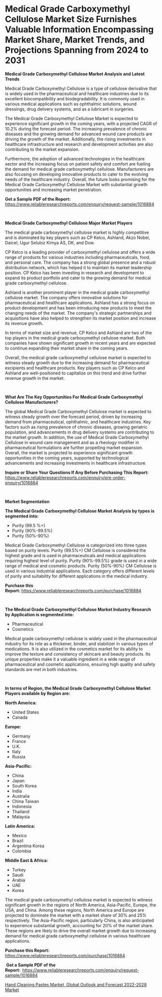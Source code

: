 <p><h1>Medical Grade Carboxymethyl Cellulose Market Size Furnishes Valuable Information Encompassing Market Share, Market Trends, and Projections Spanning from 2024 to 2031</h1></p><p><strong>Medical Grade Carboxymethyl Cellulose Market Analysis and Latest Trends</strong></p>
<p><p>Medical Grade Carboxymethyl Cellulose is a type of cellulose derivative that is widely used in the pharmaceutical and healthcare industries due to its excellent biocompatibility and biodegradability. It is commonly used in various medical applications such as ophthalmic solutions, wound dressings, drug delivery systems, and as a lubricant in surgeries.</p><p>The Medical Grade Carboxymethyl Cellulose Market is expected to experience significant growth in the coming years, with a projected CAGR of 10.2% during the forecast period. The increasing prevalence of chronic diseases and the growing demand for advanced wound care products are driving the growth of the market. Additionally, the rising investments in healthcare infrastructure and research and development activities are also contributing to the market expansion.</p><p>Furthermore, the adoption of advanced technologies in the healthcare sector and the increasing focus on patient safety and comfort are fueling the demand for medical grade carboxymethyl cellulose. Manufacturers are also focusing on developing innovative products to cater to the evolving needs of the healthcare industry. Overall, the future looks promising for the Medical Grade Carboxymethyl Cellulose Market with substantial growth opportunities and increasing market penetration.</p></p>
<p><strong>Get a Sample PDF of the Report:&nbsp;</strong> <a href="https://www.reliableresearchreports.com/enquiry/request-sample/1016884">https://www.reliableresearchreports.com/enquiry/request-sample/1016884</a></p>
<p>&nbsp;</p>
<p><strong>Medical Grade Carboxymethyl Cellulose Major Market Players</strong></p>
<p><p>The medical grade carboxymethyl cellulose market is highly competitive and is dominated by key players such as CP Kelco, Ashland, Akzo Nobel, Daicel, Ugur Seluloz Kimya AS, DK, and Dow. </p><p>CP Kelco is a leading provider of carboxymethyl cellulose and offers a wide range of products for various industries including pharmaceuticals, food, and personal care. The company has a strong global presence and a robust distribution network, which has helped it to maintain its market leadership position. CP Kelco has been investing in research and development to expand its product portfolio and cater to the growing demand for medical grade carboxymethyl cellulose.</p><p>Ashland is another prominent player in the medical grade carboxymethyl cellulose market. The company offers innovative solutions for pharmaceutical and healthcare applications. Ashland has a strong focus on product development and has been introducing new products to meet the changing needs of the market. The company's strategic partnerships and acquisitions have also helped to strengthen its market position and increase its revenue growth.</p><p>In terms of market size and revenue, CP Kelco and Ashland are two of the top players in the medical grade carboxymethyl cellulose market. Both companies have shown significant growth in recent years and are expected to continue expanding their market share in the coming years.</p><p>Overall, the medical grade carboxymethyl cellulose market is expected to witness steady growth due to the increasing demand for pharmaceutical excipients and healthcare products. Key players such as CP Kelco and Ashland are well-positioned to capitalize on this trend and drive further revenue growth in the market.</p></p>
<p>&nbsp;</p>
<p><strong>What Are The Key Opportunities For Medical Grade Carboxymethyl Cellulose Manufacturers?</strong></p>
<p><p>The global Medical Grade Carboxymethyl Cellulose market is expected to witness steady growth over the forecast period, driven by increasing demand from pharmaceutical, ophthalmic, and healthcare industries. Key factors such as rising prevalence of chronic diseases, growing geriatric population, and advancements in drug delivery systems are contributing to the market growth. In addition, the use of Medical Grade Carboxymethyl Cellulose in wound care management and as a rheology modifier in pharmaceutical formulations are further propelling market expansion. Overall, the market is projected to experience significant growth opportunities in the coming years, supported by technological advancements and increasing investments in healthcare infrastructure.</p></p>
<p><strong>Inquire or Share Your Questions If Any Before Purchasing This Report:</strong> <a href="https://www.reliableresearchreports.com/enquiry/pre-order-enquiry/1016884">https://www.reliableresearchreports.com/enquiry/pre-order-enquiry/1016884</a></p>
<p>&nbsp;</p>
<p><strong>Market Segmentation</strong></p>
<p><strong>The Medical Grade Carboxymethyl Cellulose Market Analysis by types is segmented into:</strong></p>
<p><ul><li>Purity (99.5 %+)</li><li>Purity (90%-99.5%)</li><li>Purity (50%-90%)</li></ul></p>
<p><p>Medical Grade Carboxymethyl Cellulose is categorized into three types based on purity levels. Purity (99.5%+) CM Cellulose is considered the highest grade and is used in pharmaceuticals and medical applications requiring highest level of purity. Purity (90%-99.5%) grade is used in a wide range of medical and cosmetic products. Purity (50%-90%) CM Cellulose is used in various industrial applications. Each category offers different levels of purity and suitability for different applications in the medical industry.</p></p>
<p><strong>Purchase this Report:&nbsp;</strong><a href="https://www.reliableresearchreports.com/purchase/1016884">https://www.reliableresearchreports.com/purchase/1016884</a></p>
<p>&nbsp;</p>
<p><strong>The Medical Grade Carboxymethyl Cellulose Market Industry Research by Application is segmented into:</strong></p>
<p><ul><li>Pharmaceutical</li><li>Cosmetics</li></ul></p>
<p><p>Medical grade carboxymethyl cellulose is widely used in the pharmaceutical industry for its role as a thickener, binder, and stabilizer in various types of medications. It is also utilized in the cosmetics market for its ability to improve the texture and consistency of skincare and beauty products. Its unique properties make it a valuable ingredient in a wide range of pharmaceutical and cosmetic applications, ensuring high quality and safety standards are met in both industries.</p></p>
<p>&nbsp;</p>
<p><strong>In terms of Region, the Medical Grade Carboxymethyl Cellulose Market Players available by Region are:</strong></p>
<p>
    <p> <strong> North America: </strong>
        <ul>
            <li>United States</li>
            <li>Canada</li>
        </ul>
        </p> 
    <p> <strong> Europe: </strong>
        <ul>
            <li>Germany</li>
            <li>France</li>
            <li>U.K.</li>
            <li>Italy</li>
            <li>Russia</li>
        </ul>
        </p> 
    <p> <strong> Asia-Pacific: </strong>
        <ul>
            <li>China</li>
            <li>Japan</li>
            <li>South Korea</li>
            <li>India</li>
            <li>Australia</li>
            <li>China Taiwan</li>
            <li>Indonesia</li>
            <li>Thailand</li>
            <li>Malaysia</li>
        </ul>
        </p> 
    <p> <strong> Latin America: </strong>
        <ul>
            <li>Mexico</li>
            <li>Brazil</li>
            <li>Argentina Korea</li>
            <li>Colombia</li>
        </ul>
        </p> 
    <p> <strong> Middle East & Africa: </strong>
        <ul>
            <li>Turkey</li>
            <li>Saudi</li>
            <li>Arabia</li>
            <li>UAE</li>
            <li>Korea</li>
        </ul>
    </p>
    </p>
<p><p>The medical grade carboxymethyl cellulose market is expected to witness significant growth in the regions of North America, Asia-Pacific, Europe, the USA, and China. Among these regions, North America and Europe are projected to dominate the market with a market share of 30% and 25% respectively. The Asia-Pacific region, particularly China, is also anticipated to experience substantial growth, accounting for 20% of the market share. These regions are likely to drive the overall market growth due to increasing demand for medical grade carboxymethyl cellulose in various healthcare applications.</p></p>
<p><strong>Purchase this Report: </strong><a href="https://www.reliableresearchreports.com/purchase/1016884">https://www.reliableresearchreports.com/purchase/1016884</a></p>
<p>&nbsp;<strong>Get a Sample PDF of the Report:&nbsp;&nbsp;</strong><a href="https://www.reliableresearchreports.com/enquiry/request-sample/1016884">https://www.reliableresearchreports.com/enquiry/request-sample/1016884</a></p>
<p><strong></strong></p>
<p><p><a href="https://github.com/seekum/Market-Research-Report-List-1/blob/main/hand-cleaning-pastes-market-global-outlook-and-forecast-2022-2028-market.md">Hand Cleaning Pastes Market, Global Outlook and Forecast 2022-2028 Market</a></p></p>